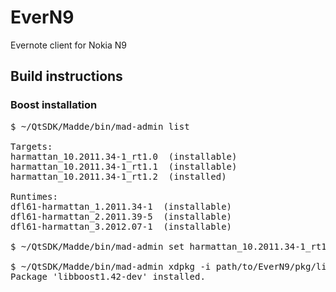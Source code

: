 # EverN9

Evernote client for Nokia N9

## Build instructions

### Boost installation

<pre>
$ ~/QtSDK/Madde/bin/mad-admin list

Targets:
harmattan_10.2011.34-1_rt1.0  (installable)
harmattan_10.2011.34-1_rt1.1  (installable)
harmattan_10.2011.34-1_rt1.2  (installed)

Runtimes:
dfl61-harmattan_1.2011.34-1  (installable)
dfl61-harmattan_2.2011.39-5  (installable)
dfl61-harmattan_3.2012.07-1  (installable)

$ ~/QtSDK/Madde/bin/mad-admin set harmattan_10.2011.34-1_rt1.2

$ ~/QtSDK/Madde/bin/mad-admin xdpkg -i path/to/EverN9/pkg/libboost1.42-dev_1.42.0-3maemo2+0m6_armel.deb
Package 'libboost1.42-dev' installed.
</pre>
